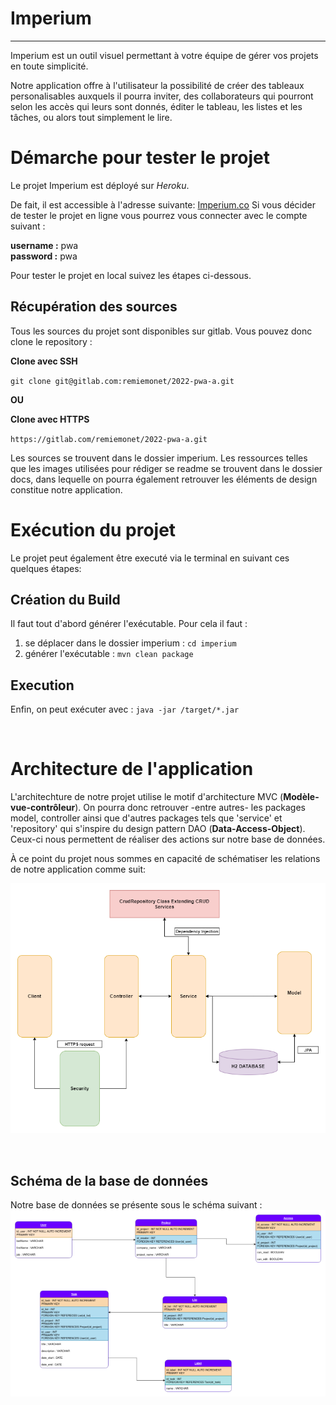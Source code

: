 # Imperium

---

Imperium est un outil visuel permettant à votre équipe de gérer vos projets en toute simplicité.

Notre application offre à l'utilisateur la possibilité de créer des tableaux personalisables auxquels il pourra inviter, des collaborateurs qui pourront selon les accès qui leurs sont donnés, éditer le tableau, les listes et les tâches, ou alors tout simplement le lire.

# Démarche pour tester le projet

Le projet Imperium est déployé sur _Heroku_.

De fait, il est accessible à l'adresse suivante: <a href="https://imperiums.herokuapp.com/" target="_blank">Imperium.co</a>
Si vous décider de tester le projet en ligne vous pourrez vous connecter avec le compte suivant :

**username :** pwa  
**password :** pwa  

Pour tester le projet en local suivez les étapes ci-dessous.

## Récupération des sources

Tous les sources du projet sont disponibles sur gitlab. Vous pouvez donc clone le repository :

**Clone avec SSH**

`git clone git@gitlab.com:remiemonet/2022-pwa-a.git`

**OU**

**Clone avec HTTPS**

`https://gitlab.com/remiemonet/2022-pwa-a.git`

Les sources se trouvent dans le dossier imperium. Les ressources telles que les images utilisées pour rédiger se readme se trouvent dans le dossier docs, dans lequelle on pourra également retrouver les éléments de design constitue notre application.

# Exécution du projet

Le projet peut également être executé via le terminal en suivant ces quelques étapes:

## Création du Build

Il faut tout d'abord générer l'exécutable. Pour cela il faut :

1. se déplacer dans le dossier imperium : `cd imperium`
2. générer l'exécutable : `mvn clean package`

## Execution

Enfin, on peut exécuter avec : `java -jar /target/*.jar`

</br>

# Architecture de l'application

L'architechture de notre projet utilise le motif d'architecture MVC (**Modèle-vue-contrôleur**). On pourra donc retrouver -entre autres- les packages model, controller ainsi que d'autres packages tels que 'service' et 'repository' qui s'inspire du design pattern DAO (**Data-Access-Object**). Ceux-ci nous permettent de réaliser des actions sur notre base de données.

À ce point du projet nous sommes en capacité de schématiser les relations de notre application comme suit:

<img src="docs/img/archi/architechture.png"
    alt="Schéma des intéractions entre les packages de l'application."
    style="text-align: center;" />

</br>

## Schéma de la base de données

Notre base de données se présente sous le schéma suivant :
</br>
<img src="docs/img/bdd/ImperiumDB_V1.0.1.png"
    alt="Schéma de la base de données"
    style="text-align: center;" />
